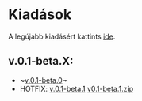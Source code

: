 # Kiadások
A legújabb kiadásért kattints [ide](https://github.com/vsumpi/simrail-feladatok/releases/latest).

## v.0.1-beta.X:
- ~[v.0.1-beta.0](https://github.com/vsumpi/simrail-feladatok/releases/tag/v0.1-beta.0)~
- HOTFIX: [v.0.1-beta.1](https://github.com/vsumpi/simrail-feladatok/releases/tag/v0.1-beta.1) [v0.1-beta.1.zip](https://github.com/vsumpi/simrail-feladatok/releases/download/v0.1-beta.1/v0.1-beta.1.zip)
